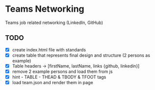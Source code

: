 # Teams Networking

Teams job related networking (LinkedIn, GitHub) 


## TODO

- [x] create index.html file with standards
- [x] create table that represents final design and structure (2 persons as example)
- [x] Table headers -> [firstName, lastName, links {github, linkedin}]
- [x] remove 2 example persons and load them from js
- [x] hint - TABLE - THEAD & TBODY & TFOOT tags
- [x] load team.json and render them in page